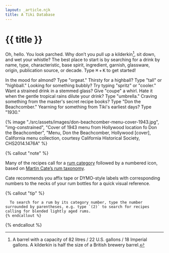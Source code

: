 ```yaml
---
layout: _article.njk
title: A Tiki Database
---
```


<!-- markdownlint-disable MD025 -->
# {{ title }} <!-- {.someClass} -->
<!-- markdownlint-enable MD025 -->

<span class="small-caps">Oh, hello</span>. You look parched. Why don&rsquo;t you pull up a kilderkin[^1], sit down, and wet your whistle? The best place to start is by searching for a drink by name, type, characteristic, base spirit, ingredient, garnish, glassware, origin, publication source, or decade. Type <kbd>⌘</kbd>&#8239;+&#8239;<kbd>K</kbd> to get started!

[^1]: A barrel with a capacity of 82 litres / 22 U.S. gallons / 18 Imperial gallons. A kilderkin is half the size of a British brewery barrel.

In the mood for almond? Type "orgeat." Thirsty for a highball? Type "tall" or "highball." Looking for something bubbly? Try typing "spritz" or "cooler." Want a strained drink in a stemmed glass? Give "coupe" a whirl. Hate it when the gentle tropical rains dilute your drink? Type "umbrella." Craving something from the master's secret recipe books? Type "Don the Beachcomber." Yearning for something from Tiki's earliest days? Type "1930."

{% image "./src/assets/images/don-beachcomber-menu-cover-1943.jpg", "img-constrained", "Cover of 1943 menu from Hollywood location fo Don the Beachcomber", "Menu, Don the Beachcomber, Hollywood \[cover\], California menu collection, courtesy California Historical Society, CHS2014.1476A" %}

{% callout "note" %}

  Many of the recipes call for a <a href="/rums" >rum category</a> followed by a numbered icon, based on <a href="https://www.amazon.com/Smugglers-Cove-Exotic-Cocktails-Cult/dp/1607747324/">Martin Cate’s rum taxonomy</a>.

  Cate recommends you affix tape or DYMO-style labels with corresponding numbers to the necks of your rum bottles for a quick visual reference.

  <stack-l>
    {% callout "tip" %}

      To search for a rum by its category number, type the number surrounded by parentheses, e.g. type `(2)` to search for recipes calling for blended lightly aged rums.
    {% endcallout %}
  </stack-l>

{% endcallout %}
